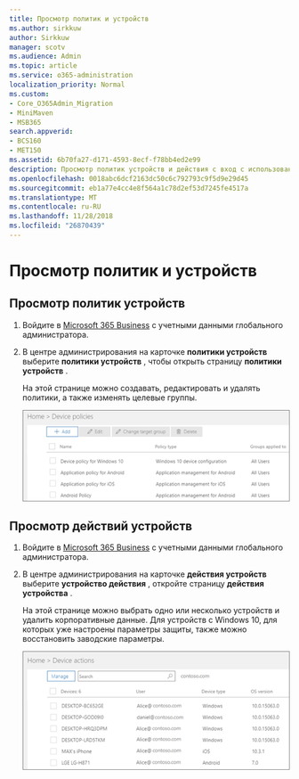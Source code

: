 ```yaml
---
title: Просмотр политик и устройств
ms.author: sirkkuw
author: Sirkkuw
manager: scotv
ms.audience: Admin
ms.topic: article
ms.service: o365-administration
localization_priority: Normal
ms.custom:
- Core_O365Admin_Migration
- MiniMaven
- MSB365
search.appverid:
- BCS160
- MET150
ms.assetid: 6b70fa27-d171-4593-8ecf-f78bb4ed2e99
description: Просмотр политик устройств и действия с вход с использованием Microsoft 365 для бизнеса с credintials глобального администратора.
ms.openlocfilehash: 0018abc6dcf2163dc50c6c792793c9f5d9e29d45
ms.sourcegitcommit: eb1a77e4cc4e8f564a1c78d2ef53d7245fe4517a
ms.translationtype: MT
ms.contentlocale: ru-RU
ms.lasthandoff: 11/28/2018
ms.locfileid: "26870439"
---
```

# <a name="view-policies-and-devices"></a>Просмотр политик и устройств

## <a name="view-device-policies"></a>Просмотр политик устройств

1. Войдите в [Microsoft 365 Business](https://portal.office.com) с учетными данными глобального администратора. 
    
2. В центре администрирования на карточке **политики устройств** выберите **политики устройств** , чтобы открыть страницу **политики устройств** . 
    
    На этой странице можно создавать, редактировать и удалять политики, а также изменять целевые группы.
    
    ![Screenshot of the Policies page](media/27ebb1d3-d04b-4221-a13f-8583045b5077.png)
  
## <a name="view-device-actions"></a>Просмотр действий устройств

1. Войдите в [Microsoft 365 Business](https://portal.office.com) с учетными данными глобального администратора. 
    
2. В центре администрирования на карточке **действия устройств** выберите **устройство действия** , откройте страницу **действия устройства** . 
    
    На этой странице можно выбрать одно или несколько устройств и удалить корпоративные данные. Для устройств с Windows 10, для которых уже настроены параметры защиты, также можно восстановить заводские параметры.
    
    ![Device actions page.](media/6d2ad0c4-9c96-4489-ab93-c4e38e317d45.PNG)
  
  

